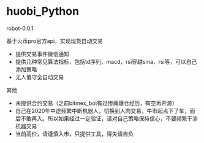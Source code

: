 # huobi_Python
robot-0.0.1

基于火币pro官方api，实现现货自动交易

- 提供交易事件微信通知
- 提供几种常见算法指标，包括td序列，macd，rsi穿越sma，rsi等，可以自己添加策略
- 无人值守全自动交易

其他
- 未提供合约交易（之前bitmex_bot有过惨痛爆仓经历，有空再开源）
- 自己在2020年中途频繁中断机器人，切换到人肉交易，牛市起点下了车，而后不敢再入。所以如果经过一定验证，请对自己策略保持信心，不要频繁干涉机器交易
- 当前高价，请谨慎入市，只提供工具，得失请自负

